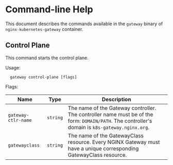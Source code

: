 # Command-line Help

This document describes the commands available in the `gateway` binary of `nginx-kubernetes-gateway` container.

## Control Plane 

This command starts the control plane.

Usage:

```
  gateway control-plane [flags]
```

Flags:

| Name | Type | Description |
|-|-|-|
| `gateway-ctlr-name` | `string` |  The name of the Gateway controller. The controller name must be of the form: `DOMAIN/PATH`. The controller's domain is `k8s-gateway.nginx.org`. |
| `gatewayclass`      | `string` | The name of the GatewayClass resource. Every NGINX Gateway must have a unique corresponding GatewayClass resource. |
